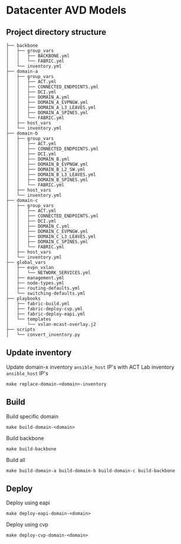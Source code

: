 # Datacenter AVD Models

## Project directory structure
```
├── backbone
│   ├── group_vars
│   │   ├── BACKBONE.yml
│   │   └── FABRIC.yml
│   └── inventory.yml
├── domain-a
│   ├── group_vars
│   │   ├── ACT.yml
│   │   ├── CONNECTED_ENDPOINTS.yml
│   │   ├── DCI.yml
│   │   ├── DOMAIN_A.yml
│   │   ├── DOMAIN_A_EVPNGW.yml
│   │   ├── DOMAIN_A_L3_LEAVES.yml
│   │   ├── DOMAIN_A_SPINES.yml
│   │   └── FABRIC.yml
│   ├── host_vars
│   └── inventory.yml
├── domain-b
│   ├── group_vars
│   │   ├── ACT.yml
│   │   ├── CONNECTED_ENDPOINTS.yml
│   │   ├── DCI.yml
│   │   ├── DOMAIN_B.yml
│   │   ├── DOMAIN_B_EVPNGW.yml
│   │   ├── DOMAIN_B_L2_SW.yml
│   │   ├── DOMAIN_B_L3_LEAVES.yml
│   │   ├── DOMAIN_B_SPINES.yml
│   │   └── FABRIC.yml
│   ├── host_vars
│   └── inventory.yml
├── domain-c
│   ├── group_vars
│   │   ├── ACT.yml
│   │   ├── CONNECTED_ENDPOINTS.yml
│   │   ├── DCI.yml
│   │   ├── DOMAIN_C.yml
│   │   ├── DOMAIN_C_EVPNGW.yml
│   │   ├── DOMAIN_C_L3_LEAVES.yml
│   │   ├── DOMAIN_C_SPINES.yml
│   │   └── FABRIC.yml
│   ├── host_vars
│   └── inventory.yml
├── global_vars
│   ├── evpn_vxlan
│   │   └── NETWORK_SERVICES.yml
│   ├── management.yml
│   ├── node-types.yml
│   ├── routing-defaults.yml
│   └── switching-defaults.yml
├── playbooks
│   ├── fabric-build.yml
│   ├── fabric-deploy-cvp.yml
│   ├── fabric-deploy-eapi.yml
│   └── templates
│       └── vxlan-mcast-overlay.j2
├── scripts
│   └── convert_inventory.py
```

## Update inventory

Update domain-x inventory `ansible_host` IP's with ACT Lab inventory `ansible_host` IP's
```
make replace-domain-<domain>-inventory
```
## Build

Build specific domain
```
make build-domain-<domain>
```

Build backbone
```
make build-backbone
```

Build all
```
make build-domain-a build-domain-b build-domain-c build-backbone
```
## Deploy

Deploy using eapi
```
make deploy-eapi-domain-<domain>
```

Deploy using cvp
```
make deploy-cvp-domain-<domain>
```

